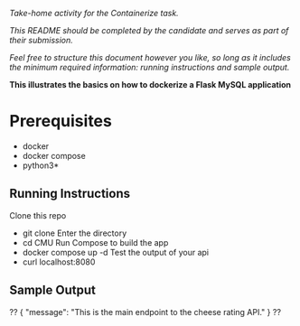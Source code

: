 *Take-home activity for the Containerize task.*

*This README should be completed by the candidate and serves as part of their submission.*

*Feel free to structure this document however you like, so long as it includes the minimum required information: running instructions and sample output.*


**This illustrates the basics on how to dockerize a Flask MySQL application**

# Prerequisites 

- docker
- docker compose
- python3*

## Running Instructions

Clone this repo
- git clone 
Enter the directory
- cd CMU
Run Compose to build the app
- docker compose up -d
Test the output of your api
- curl localhost:8080
## Sample Output
??
{
  "message": "This is the main endpoint to the cheese rating API."
}
??
